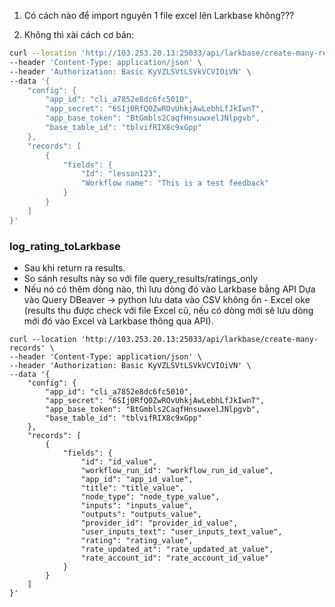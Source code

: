 1. Có cách nào để import nguyên 1 file excel lên Larkbase không??? 

2. Không thì xài cách cơ bản: 

```bash
curl --location 'http://103.253.20.13:25033/api/larkbase/create-many-records' \
--header 'Content-Type: application/json' \
--header 'Authorization: Basic KyVZLSVtLSVkVCVIOiVN' \
--data '{
    "config": {
        "app_id": "cli_a7852e8dc6fc5010",
        "app_secret": "6SIj0RfQ0ZwROvUhkjAwLebhLfJkIwnT",
        "app_base_token": "BtGmbls2CaqfHnsuwxelJNlpgvb",
        "base_table_id": "tblvifRIX8c9xGpp"
    },
    "records": [
        {
            "fields": {
                "Id": "lesson123",
                "Workflow name": "This is a test feedback"
            }
        }
    ]
}'
```


### log_rating_toLarkbase

- Sau khi return ra results. 
- So sánh results này so với file query_results/ratings_only
- Nếu nó có thêm dòng nào, thì lưu dòng đó vào Larkbase bằng API 
Dựa vào Query DBeaver -> python lưu data vào CSV không ổn - Excel oke (results thu được check với file Excel cũ, nếu có dòng mới sẽ lưu dòng mới đó vào Excel và Larkbase thông qua API). 

```
curl --location 'http://103.253.20.13:25033/api/larkbase/create-many-records' \
--header 'Content-Type: application/json' \
--header 'Authorization: Basic KyVZLSVtLSVkVCVIOiVN' \
--data '{
    "config": {
        "app_id": "cli_a7852e8dc6fc5010",
        "app_secret": "6SIj0RfQ0ZwROvUhkjAwLebhLfJkIwnT",
        "app_base_token": "BtGmbls2CaqfHnsuwxelJNlpgvb",
        "base_table_id": "tblvifRIX8c9xGpp"
    },
    "records": [
        {
            "fields": {
                "id": "id_value",
                "workflow_run_id": "workflow_run_id_value", 
                "app_id": "app_id_value",
                "title": "title_value",
                "node_type": "node_type_value",
                "inputs": "inputs_value",
                "outputs": "outputs_value",
                "provider_id": "provider_id_value",
                "user_inputs_text": "user_inputs_text_value",
                "rating": "rating_value",
                "rate_updated_at": "rate_updated_at_value",
                "rate_account_id": "rate_account_id_value"
            }
        }
    ]
}'
```
